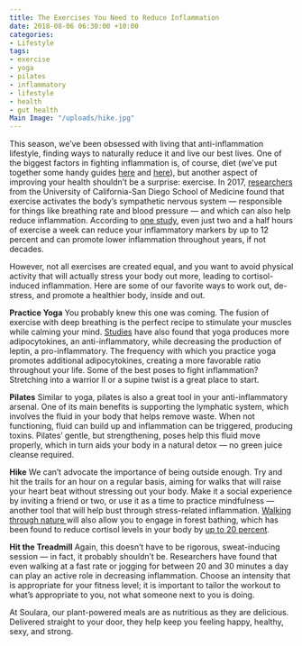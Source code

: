 ```yaml
---
title: The Exercises You Need to Reduce Inflammation
date: 2018-08-06 06:30:00 +10:00
categories:
- Lifestyle
tags:
- exercise
- yoga
- pilates
- inflammatory
- lifestyle
- health
- gut health
Main Image: "/uploads/hike.jpg"
---
```


This season, we’ve been obsessed with living that anti-inflammation lifestyle, finding ways to naturally reduce it and live our best lives. One of the biggest factors in fighting inflammation is, of course, diet (we’ve put together some handy guides [here](https://blog.soulara.com.au/blog/anti-inflammatory-cheat-sheet-part-1/) and [here](https://blog.soulara.com.au/blog/anti-inflammatory-cheat-sheet-part-2/)), but another aspect of improving your health shouldn’t be a surprise: exercise. In 2017, [researchers](https://www.medicalnewstoday.com/articles/315255.php) from the University of California-San Diego School of Medicine found that exercise activates the body’s sympathetic nervous system — responsible for things like breathing rate and blood pressure — and which can also help reduce inflammation. According to [one study](https://www.ncbi.nlm.nih.gov/pmc/articles/PMC3890998/), even just two and a half hours of exercise a week can reduce your inflammatory markers by up to 12 percent and can promote lower inflammation throughout years, if not decades.

However, not all exercises are created equal, and you want to avoid physical activity that will actually stress your body out more, leading to cortisol-induced inflammation. Here are some of our favorite ways to work out, de-stress, and promote a healthier body, inside and out.

**Practice Yoga**
You probably knew this one was coming. The fusion of exercise with deep breathing is the perfect recipe to stimulate your muscles while calming your mind. [Studies](https://www.ncbi.nlm.nih.gov/pmc/articles/PMC3350834/) have also found that yoga produces more adipocytokines, an anti-inflammatory, while decreasing the production of leptin, a pro-inflammatory. The frequency with which you practice yoga promotes additional adipocytokines, creating a more favorable ratio throughout your life. Some of the best poses to fight inflammation? Stretching into a warrior II or a supine twist is a great place to start.

**Pilates**
Similar to yoga, pilates is also a great tool in your anti-inflammatory arsenal. One of its main benefits is supporting the lymphatic system, which involves the fluid in your body that helps remove waste. When not functioning, fluid can build up and inflammation can be triggered, producing toxins. Pilates’ gentle, but strengthening, poses help this fluid move properly, which in turn aids your body in a natural detox — no green juice cleanse required.  

**Hike**
We can’t advocate the importance of being outside enough. Try and hit the trails for an hour on a regular basis, aiming for walks that will raise your heart beat without stressing out your body. Make it a social experience by inviting a friend or two, or use it as a time to practice mindfulness — another tool that will help bust through stress-related inflammation. [Walking through nature ](https://blog.soulara.com.au/blog/could-nature-be-a-secret-to-wellness-studies-say-yes/)will also allow you to engage in forest bathing, which has been found to reduce cortisol levels in your body by [up to 20 percent](http://www.natureandforesttherapy.org/the-science.html).

**Hit the Treadmill**
Again, this doesn’t have to be rigorous, sweat-inducing session — in fact, it probably shouldn’t be. Researchers have found that even walking at a fast rate or jogging for between 20 and 30 minutes a day can play an active role in decreasing inflammation. Choose an intensity that is appropriate for your fitness level; it is important to tailor the workout to what’s appropriate to you, not what someone next to you is doing. 

At Soulara, our plant-powered meals are as nutritious as they are delicious. Delivered straight to your door, they help keep you feeling happy, healthy, sexy, and strong.
